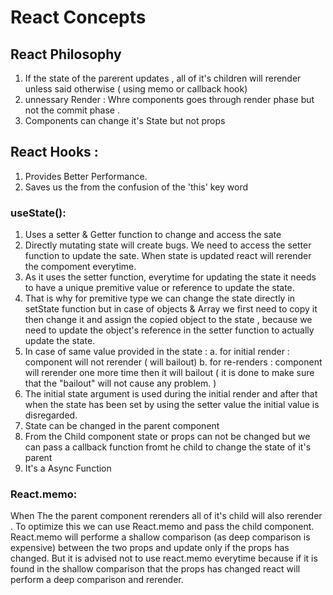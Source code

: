 # React Concepts

## React Philosophy 
1. If the state of the parerent updates , all of it's children will rerender unless said otherwise ( using memo or callback hook)
2. unnessary Render : Whre components goes through render phase but not the commit phase .
2. Components can change it's State but not props


## React Hooks : 
1. Provides Better Performance.
2. Saves us the from the confusion of the 'this' key word 

### useState():
1. Uses a setter & Getter function to change and access the sate
2. Directly mutating state will create bugs. We need to access the setter function to update the sate. When state is updated react will rerender the compoment everytime.
3. As it uses the setter function, everytime for updating the state it needs to have a unique premitive value or reference to update the state.
4. That is why for premitive type we can change the state directly in setState function but in case of objects & Array we first need to copy it then change it and assign the copied object to the state , because we need to update the object's reference in the setter function to actually update the state.
5. In case of same value provided in the state : 
  a. for initial render : component will not rerender ( will bailout)
  b. for re-renders : component will rerender one more time then it will bailout ( it is done to make sure that the "bailout" will not cause any problem. )
6. The initial state argument is used during the initial render and after that when the state has been set by using the setter value the initial value is disregarded.
7. State can be changed in the parent component 
8. From the Child component state or props can not be changed but we can pass a callback function fromt he child to change the state of it's parent
9. It's a Async Function 

### React.memo:
When The the parent component rerenders all of it's child will also rerender . To optimize this we can use React.memo and pass the child component. React.memo will performe a shallow comparison (as deep comparison is expensive) between the two props and update only if the props has changed. But it is advised not to use react.memo everytime because if it is found in the shallow comparison that the props has changed react will perform a deep comparison and rerender. 
